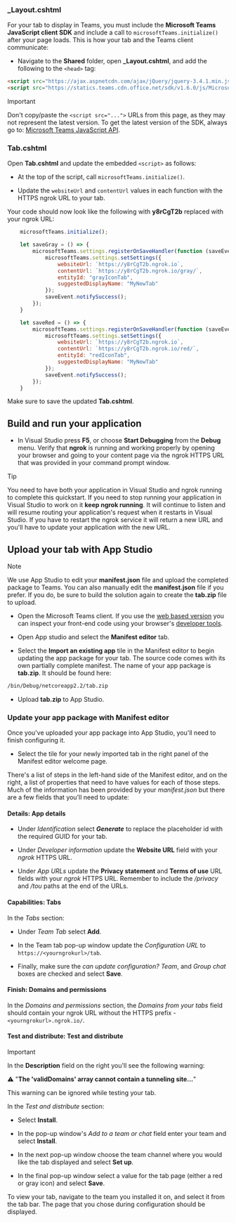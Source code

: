 ### _Layout.cshtml

For your tab to display in Teams, you must include the **Microsoft Teams JavaScript client SDK** and include a call to `microsoftTeams.initialize()` after your page loads. This is how your tab and the Teams client communicate:

- Navigate to the **Shared** folder, open **_Layout.cshtml**, and add the following to the `<head>` tag:

```html
<script src="https://ajax.aspnetcdn.com/ajax/jQuery/jquery-3.4.1.min.js"></script>
<script src="https://statics.teams.cdn.office.net/sdk/v1.6.0/js/MicrosoftTeams.min.js"></script>
```

>[!IMPORTANT]
>Don't copy/paste the `<script src="...">` URLs from this page, as they may not represent the latest version. To get the latest version of the SDK, always go to: [Microsoft Teams JavaScript API](https://www.npmjs.com/package/@microsoft/teams-js).

### Tab.cshtml

Open **Tab.cshtml** and update the embedded `<script>` as follows:

- At the top of the script, call `microsoftTeams.initialize()`.

- Update the `websiteUrl` and `contentUrl` values in each function with the HTTPS ngrok URL to your tab.

Your code should now look like the following with **y8rCgT2b** replaced with your ngrok URL:

```javascript
    microsoftTeams.initialize();

    let saveGray = () => {
        microsoftTeams.settings.registerOnSaveHandler(function (saveEvent) {
            microsoftTeams.settings.setSettings({
                websiteUrl: `https://y8rCgT2b.ngrok.io`,
                contentUrl: `https://y8rCgT2b.ngrok.io/gray/`,
                entityId: "grayIconTab",
                suggestedDisplayName: "MyNewTab"
            });
            saveEvent.notifySuccess();
        });
    }

    let saveRed = () => {
        microsoftTeams.settings.registerOnSaveHandler(function (saveEvent) {
            microsoftTeams.settings.setSettings({
                websiteUrl: `https://y8rCgT2b.ngrok.io`,
                contentUrl: `https://y8rCgT2b.ngrok.io/red/`,
                entityId: "redIconTab",
                suggestedDisplayName: "MyNewTab"
            });
            saveEvent.notifySuccess();
        });
    }
```

Make sure to save the updated **Tab.cshtml**.

## Build and run your application

- In Visual Studio press **F5**, or choose **Start Debugging** from the **Debug** menu. Verify that **ngrok** is running and working properly by opening your browser and going to your content page via the ngrok HTTPS URL that was provided in your command prompt window.

>[!TIP]
>You need to have both your application in Visual Studio and ngrok running to complete this quickstart. If you need to stop running your application in Visual Studio to work on it **keep ngrok running**. It will continue to listen and will resume routing your application's request when it restarts in Visual Studio. If you have to restart the ngrok service it will return a new URL and you'll have to update your application with the new URL.

## Upload your tab with App Studio

>[!Note]
> We use App Studio to edit your **manifest.json** file and upload the completed package to Teams. You can also manually edit the **manifest.json** file if you prefer. If you do, be sure to build the solution again to create the **tab.zip** file to upload.

- Open the Microsoft Teams client. If you use the [web based version](https://teams.microsoft.com) you can inspect your front-end code using your browser's [developer tools](~/tabs/how-to/developer-tools.md).

- Open App studio and select the **Manifest editor** tab.

- Select the **Import an existing app** tile in the Manifest editor to begin updating the app package for your tab. The source code comes with its own partially complete manifest. The name of your app package is **tab.zip**. It should be found here:

```bash
/bin/Debug/netcoreapp2.2/tab.zip
```

- Upload **tab.zip** to App Studio.

### Update your app package with Manifest editor

Once you've uploaded your app package into App Studio, you'll need to finish configuring it.

- Select the tile for your newly imported tab in the right panel of the Manifest editor welcome page.

There's a list of steps in the left-hand side of the Manifest editor, and on the right, a list of properties that need to have values for each of those steps. Much of the information has been provided by your *manifest.json* but there are a few fields that you'll need to update:

#### Details: App details

- Under *Identification* select ***Generate*** to replace the placeholder id with the required GUID for your tab.

- Under *Developer information* update the **Website URL** field with your *ngrok* HTTPS URL.

- Under *App URLs* update the **Privacy statement** and **Terms of use** URL fields with your *ngrok* HTTPS URL. Remember to include the */privacy* and */tou* paths at the end of the URLs.

#### Capabilities: Tabs

In the *Tabs* section:

- Under *Team Tab* select **Add**.

- In the Team tab pop-up window update the *Configuration URL* to `https://<yourngrokurl>/tab`.

- Finally, make sure the *can update configuration? Team*, and *Group chat* boxes are checked and select **Save**.

#### Finish: Domains and permissions

In the *Domains and permissions* section, the *Domains from your tabs* field should contain your ngrok URL without the HTTPS prefix - `<yourngrokurl>.ngrok.io/`.

#### Test and distribute: Test and distribute

>[!IMPORTANT]
>In the **Description** field on the right you'll see the following warning:
>
>&#9888; "**The 'validDomains' array cannot contain a tunneling site...**"
>
>This warning can be ignored while testing your tab.

In the *Test and distribute* section:

- Select **Install**.

- In the pop-up window's *Add to a team or chat* field enter your team and select **Install**.

- In the next pop-up window choose the team channel where you would like the tab displayed and select **Set up**.

- In the final pop-up window select a value for the tab page (either a red or gray icon) and select **Save**.

To view your tab, navigate to the team you installed it on, and select it from the tab bar. The page that you chose during configuration should be displayed.
